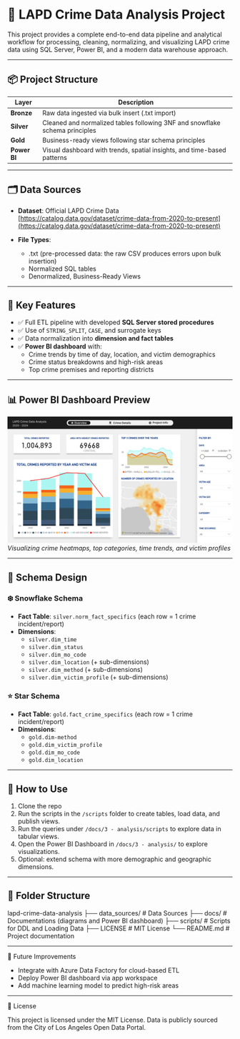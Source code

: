 # 🚓 LAPD Crime Data Analysis Project

This project provides a complete end-to-end data pipeline and analytical workflow for processing, cleaning, normalizing, and visualizing LAPD crime data using SQL Server, Power BI, and a modern data warehouse approach.

---

## 📦 Project Structure

| Layer | Description |
|-------|-------------|
| **Bronze** | Raw data ingested via bulk insert (.txt import) |
| **Silver** | Cleaned and normalized tables following 3NF and snowflake schema principles |
| **Gold** | Business-ready views following star schema principles |
| **Power BI** | Visual dashboard with trends, spatial insights, and time-based patterns |

---

## 🗂️ Data Sources

- **Dataset**: Official LAPD Crime Data  
  [https://catalog.data.gov/dataset/crime-data-from-2020-to-present](https://catalog.data.gov/dataset/crime-data-from-2020-to-present)

- **File Types**:
  - .txt (pre-processed data: the raw CSV produces errors upon bulk insertion)
  - Normalized SQL tables
  - Denormalized, Business-Ready Views

---

## 🧠 Key Features

- ✅ Full ETL pipeline with developed **SQL Server stored procedures**
- ✅ Use of `STRING_SPLIT`, `CASE`, and surrogate keys
- ✅ Data normalization into **dimension and fact tables**
- ✅ **Power BI dashboard** with:
  - Crime trends by time of day, location, and victim demographics
  - Crime status breakdowns and high-risk areas
  - Top crime premises and reporting districts

---

## 📊 Power BI Dashboard Preview

![Power BI Dashboard](dashboard-preview.png)
*Visualizing crime heatmaps, top categories, time trends, and victim profiles*

---

## 🧱 Schema Design

### ❄️ Snowflake Schema
- **Fact Table**: `silver.norm_fact_specifics` (each row = 1 crime incident/report)
- **Dimensions**:
  - `silver.dim_time`
  - `silver.dim_status`
  - `silver.dim_mo_code`
  - `silver.dim_location` (+ sub-dimensions)
  - `silver.dim_method` (+ sub-dimensions)
  - `silver.dim_victim_profile` (+ sub-dimensions)

### ⭐ Star Schema
- **Fact Table**: `gold.fact_crime_specifics` (each row = 1 crime incident/report)
- **Dimensions**:
  - `gold.dim-method`
  - `gold.dim_victim_profile`
  - `gold.dim_mo_code`
  - `gold.dim_location`

---

## 🚀 How to Use

1. Clone the repo
2. Run the scripts in the `/scripts` folder to create tables, load data, and publish views.
3. Run the queries under `/docs/3 - analysis/scripts` to explore data in tabular views.
4. Open the Power BI Dashboard in `/docs/3 - analysis/` to explore visualizations.
5. Optional: extend schema with more demographic and geographic dimensions.

--- 

## 📁 Folder Structure

lapd-crime-data-analysis
├── data_sources/       # Data Sources
├── docs/               # Documentations (diagrams and Power BI dashboard)
├── scripts/            # Scripts for DDL and Loading Data
├── LICENSE             # MIT License
└── README.md           # Project documentation

---

📌 Future Improvements

- Integrate with Azure Data Factory for cloud-based ETL
- Deploy Power BI dashboard via app workspace
- Add machine learning model to predict high-risk areas

--- 

📄 License

This project is licensed under the MIT License.
Data is publicly sourced from the City of Los Angeles Open Data Portal.

